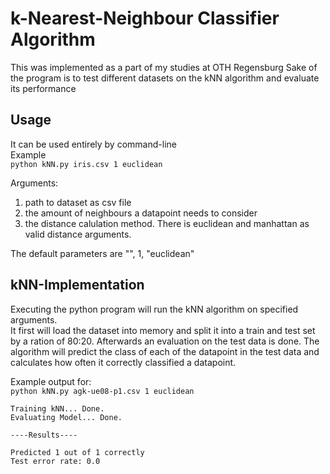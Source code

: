 # k-Nearest-Neighbour Classifier Algorithm
This was implemented as a part of my studies at OTH Regensburg
Sake of the program is to test different datasets on the kNN algorithm and evaluate its performance

## Usage
It can be used entirely by command-line <br/>
Example <br/>
`python kNN.py iris.csv 1 euclidean`

Arguments:
1. path to dataset as csv file
2. the amount of neighbours a datapoint needs to consider
3. the distance calulation method. There is euclidean and manhattan as valid distance arguments.

The default parameters are "", 1, "euclidean"

## kNN-Implementation
Executing the python program will run the kNN algorithm on specified arguments. <br/>
It first will load the dataset into memory and split it into a train and test set by a ration of 80:20.
Afterwards an evaluation on the test data is done.
The algorithm will predict the class of each of the datapoint in the test data and calculates how often it correctly
classified a datapoint.

Example output for: <br/>
`python kNN.py agk-ue08-p1.csv 1 euclidean`
```
Training kNN... Done.
Evaluating Model... Done.

----Results----

Predicted 1 out of 1 correctly
Test error rate: 0.0
```